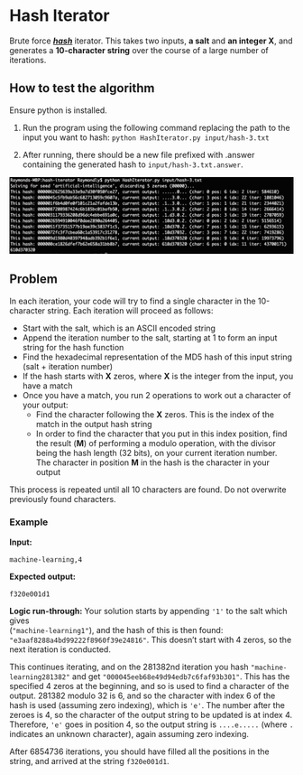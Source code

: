 # Hash Iterator

Brute force 
[***hash***](https://en.wikipedia.org/wiki/Hash_function) iterator. This takes 
two inputs, **a salt** and **an integer X**, and generates a 
**10-character string** over the course of a large number of iterations.

## How to test the algorithm

Ensure python is installed.

1. Run the program using the following command replacing the path to the input you want to hash: `python HashIterator.py input/hash-3.txt`
 
1. After running, there should be a new file prefixed with .answer containing the generated hash to 
`input/hash-3.txt.answer`.

![Running hash 3 input example](hash-3.png)

## Problem

In each iteration, your code will try to find a single character in the 
10-character string. Each iteration will proceed as follows:
 - Start with the salt, which is an ASCII encoded string
 - Append the iteration number to the salt, starting at 1 to form an input 
string for the hash function
 - Find the hexadecimal representation of the MD5 hash of this input string
(salt + iteration number)
 - If the hash starts with **X** zeros, where **X** is the integer from the 
input, you have a match
 - Once you have a match, you run 2 operations to work out a character of your 
output:
   - Find the character following the **X** zeros. This is the index of the 
match in the output hash string
   - In order to find the character that you put in this index position, find 
the result (**M**) of performing a modulo operation, with the divisor being the 
hash length (32 bits), on your current iteration number. The character 
in position **M** in the hash is the character in your output

This process is repeated until all 10 characters are found. Do not overwrite 
previously found characters.

### Example
**Input:**
```
machine-learning,4
```
**Expected output:**
```
f320e001d1
```
**Logic run-through:**
Your solution starts by appending `'1'` to the salt which gives  
(`"machine-learning1"`), and the hash of this is then 
found: `"e3aaf8288a4bd99222f8960f39e24816"`. This doesn’t start with 4 zeros, 
so the next iteration is conducted.

This continues iterating, and on the 281382nd iteration you hash 
`"machine-learning281382"` and get `"000045eeb68e49d94edb7c6faf93b301"`.
This has the specified 4 zeros at the beginning, and so is used to find a 
character of the output. 281382 modulo 32 is 6, and so the character with 
index 6 of the hash is used (assuming zero indexing), which is `'e'`. The 
number after the zeroes is 4, so the character of the output string to be 
updated is at index 4. Therefore, `'e'` goes in position 4, so the output 
string is `....e.....` (where `.` indicates an unknown character), again 
assuming zero indexing.

After 6854736 iterations, you should have filled all the positions in the 
string, and arrived at the string `f320e001d1`.
